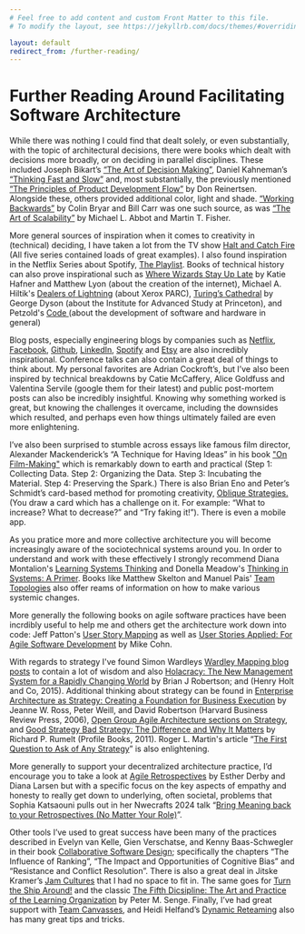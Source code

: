 ```yaml
---
# Feel free to add content and custom Front Matter to this file.
# To modify the layout, see https://jekyllrb.com/docs/themes/#overriding-theme-defaults

layout: default
redirect_from: /further-reading/
---
```

# Further Reading Around Facilitating Software Architecture

While there was nothing I could find that dealt solely, or even substantially, with the topic of architectural decisions, there were books which dealt with decisions more broadly, or on deciding in parallel disciplines. These included Joseph Bikart’s [“The Art of Decision Making”](https://www.amazon.co.uk/Deciding-Mind-Procrastinating-Making-Decisions/dp/1786781719), Daniel Kahneman’s [“Thinking Fast and Slow”](https://www.amazon.co.uk/Thinking-Fast-Slow-Daniel-Kahneman-ebook/dp/B005MJFA2W/) and, most substantially, the previously mentioned [“The Principles of Product Development Flow”](https://www.amazon.co.uk/Principles-Product-Development-Flow-Generation-ebook/dp/B00K7OWG7O/) by Don Reinertsen. Alongside these, others provided additional color, light and shade. [“Working Backwards”](https://www.amazon.co.uk/Working-Backwards-Insights-Stories-Secrets-ebook/dp/B08GKYJVL1/) by Colin Bryar and Bill Carr was one such source, as was [“The Art of Scalability”](https://www.amazon.co.uk/Art-Scalability-Architecture-Organizations-Enterprise/dp/0134032802/) by Michael L. Abbot and Martin T. Fisher. 

More general sources of inspiration when it comes to creativity in (technical) deciding, I have taken a lot from the TV show [Halt and Catch Fire](https://www.imdb.com/title/tt2543312/) (All five series contained loads of great examples). I also found inspiration in the Netflix Series about Spotify, [The Playlist](https://www.netflix.com/title/81186296). Books of technical history can also prove inspirational such as [Where Wizards Stay Up Late](https://www.amazon.co.uk/Where-Wizards-Stay-Up-Late/dp/0684832674) by Katie Hafner and Matthew Lyon (about the creation of the internet), Michael A. Hiltik's [Dealers of Lightning](https://www.amazon.co.uk/Dealers-Lightning-Xerox-Parc-Computer/dp/0887309895/) (about Xerox PARC), [Turing’s Cathedral](https://www.amazon.co.uk/Turings-Cathedral-Origins-Digital-Universe-ebook/dp/B0076O2VXM/) by George Dyson (about the Institute for Advanced Study at Princeton), and Petzold's [Code ](https://www.amazon.co.uk/Code-Language-Computer-Hardware-Software/dp/0137909101/) (about the development of software and hardware in general)

Blog posts, especially engineering blogs by companies such as [Netflix](https://netflixtechblog.com), [Facebook](https://engineering.fb.com), [Github](https://github.com/category/engineering), [LinkedIn](https://engineering.linkedin.com/blog), [Spotify](https://engineering.atspotify.com/) and [Etsy](https://codeascraft.com/) are also incredibly inspirational. Conference talks can also contain a great deal of things to think about. My personal favorites are Adrian Cockroft’s, but I’ve also been inspired by technical breakdowns by Catie McCaffery, Alice Goldfuss and Valentina Servile (google them for their latest) and public post-mortem posts can also be incredibly insightful. Knowing why something worked is great, but knowing the challenges it overcame, including the downsides which resulted, and perhaps even how things ultimately failed are even more enlightening.

I’ve also been surprised to stumble across essays like famous film director, Alexander Mackenderick’s “A Technique for Having Ideas” in his book ["On Film-Making"](https://www.amazon.co.uk/Film-making-Introduction-Craft-Director/dp/0571211259/) which is remarkably down to earth and practical (Step 1: Collecting Data. Step 2: Organizing the Data. Step 3: Incubating the Material. Step 4: Preserving the Spark.) There is also Brian Eno and Peter’s Schmidt’s card-based method for promoting creativity, [Oblique Strategies.](https://www.enoshop.co.uk/product/oblique-strategies.html) (You draw a card which has a challenge on it. For example: “What to increase? What to decrease?” and “Try faking it!”). There is even a mobile app.

As you pratice more and more collective architecture you will become increasingly aware of the sociotechnical systems around you. In order to understand and work with these effectively I strongly recommend Diana Montalion's [Learning Systems Thinking](https://learningsystemsthinking.com/) and Donella Meadow's [Thinking in Systems: A Primer](https://www.amazon.co.uk/Thinking-Systems-Primer-Donella-Meadows/dp/1603580557). Books like Matthew Skelton and Manuel Pais' [Team Topologies](https://www.amazon.co.uk/Team-Topologies-Organizing-Business-Technology-ebook/dp/B09JWT9S4D/) also offer reams of information on how to make various systemic changes.

More generally the following books on agile software practices have been incrdibly useful to help me and others get the architecture work down into code: Jeff Patton's [User Story Mapping](https://www.amazon.co.uk/User-Story-Mapping-Discover-Product-ebook/dp/B00NF07FHS/) as well as [User Stories Applied: For Agile Software Development](https://www.amazon.co.uk/Team-Topologies-Organizing-Business-Technology-ebook/dp/B09JWT9S4D/) by Mike Cohn.

With regards to strategy I've found Simon Wardleys [Wardley Mapping blog posts](https://github.com/andrewharmellaw/wardley-maps-book/releases/tag/0.19.2) to contain a lot of wisdom and also [Holacracy: The New Management System for a Rapidly Changing World](https://www.amazon.co.uk/Holacracy-Management-System-Rapidly-Changing/dp/B01L985542) by Brian J Robertson; and (Henry Holt and Co, 2015). Additional thinking about strategy can be found in [Enterprise Architecture as Strategy: Creating a Foundation for Business Execution](https://www.amazon.co.uk/Enterprise-Architecture-Strategy-Foundation-Execution/dp/1591398398/) by Jeanne W. Ross, Peter Weill, and David Robertson (Harvard Business Review Press, 2006), [Open Group Agile Architecture sections on Strategy](https://pubs.opengroup.org/architecture/o-aa-standard/agile-strategy.html), and [Good Strategy Bad Strategy: The Difference and Why It Matters](https://www.amazon.co.uk/Good-Strategy-Bad-difference-matters-ebook/dp/B005331U7Q/ref=tmm_kin_swatch_0?_encoding=UTF8&qid=&sr=) by Richard P. Rumelt (Profile Books, 2011). Roger L. Martin's article “[The First Question to Ask of Any Strategy](https://hbr.org/2015/05/the-first-question-to-ask-of-any-strategy)” is also enlightening.

More generally to support your decentralized architecture practice, I’d encourage you to take a look at [Agile Retrospectives](https://learning.oreilly.com/library/view/agile-retrospectives/9781680500295/) by Esther Derby and Diana Larsen but with a specific focus on the key aspects of empathy and honesty to really get down to underlying, often societal, problems that Sophia Katsaouni pulls out in her Nwecrafts 2024 talk “[Bring Meaning back to your Retrospectives (No Matter Your Role)](https://vimeo.com/949430622 )”. 

Other tools I’ve used to great success have been many of the practices described in Evelyn van Kelle, Gien Verschatse, and Kenny Baas-Schwegler in their book [Collaborative Software Design](https://www.manning.com/books/collaborative-software-design); specifically the chapters “The Influence of Ranking”, “The Impact and Opportunities of Cognitive Bias” and “Resistance and Conflict Resolution”. There is also a great deal in Jitske Kramer’s [Jam Cultures](https://www.amazon.co.uk/Jam-Cultures-Inclusion-Conversation-Decisions/dp/9462763585) that I had no space to fit in. The same goes for [Turn the Ship Around!](https://www.amazon.co.uk/Turn-Ship-Around-Building-Breaking/dp/1591846404) and the classic [The Fifth Dicsipline: The Art and Practice of the Learning Organization](https://www.amazon.co.uk/Fifth-Discipline-Practice-Learning-Organization-ebook/dp/B003ELY7OW/) by Peter M. Senge. Finally, I’ve had great support with [Team Canvasses](https://theteamcanvas.com/), and Heidi Helfand’s [Dynamic Reteaming](https://learning.oreilly.com/library/view/dynamic-reteaming-2nd/9781492061281/) also has many great tips and tricks.

